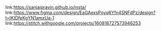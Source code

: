 link:https://sanjaipravin.github.io/insta/
link:https://www.figma.com/design/EaGAexsPoyq6Yfn4SNFdPz/design?t=lKtDfeKgYN1amxUa-1
link:https://stitch.withgoogle.com/projects/160818727573946253
